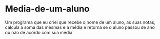# Media-de-um-aluno

Um programa que eu criei que recebe o nome de um aluno, as suas notas, calcula a soma das mesmas e a média e retorna se o aluno passou de ano ou não de acordo com sua média
